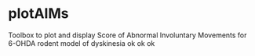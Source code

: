 # plotAIMs
Toolbox to plot and display Score of Abnormal Involuntary Movements for 6-OHDA rodent model of dyskinesia
ok
ok
ok
